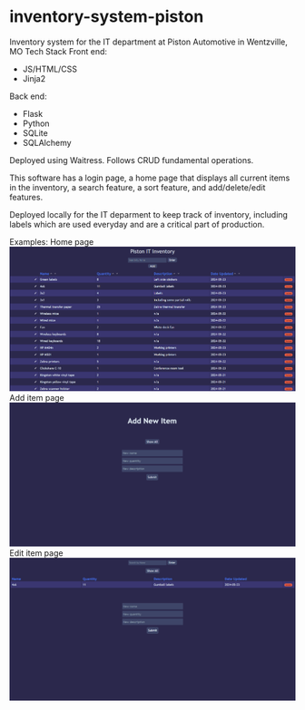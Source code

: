 # inventory-system-piston
Inventory system for the IT department at Piston Automotive in Wentzville, MO
Tech Stack
Front end:
- JS/HTML/CSS
- Jinja2
  
Back end:
- Flask
- Python
- SQLite
- SQLAlchemy

Deployed using Waitress. Follows CRUD fundamental operations.


This software has a login page, a home page that displays all current items in the inventory, a search feature, a sort feature, and add/delete/edit features.

Deployed locally for the IT deparment to keep track of inventory, including labels which are used everyday and are a critical part of production.

Examples:
Home page
![Home page](src/static/home_snip.png)
Add item page
![Add page](src/static/add_snip.png)
Edit item page
![Edit page](src/static/edit_snip.png)
